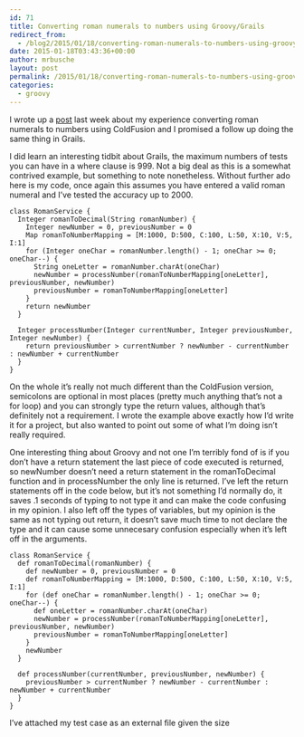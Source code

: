 ```yaml
---
id: 71
title: Converting roman numerals to numbers using Groovy/Grails
redirect_from:
  - /blog2/2015/01/18/converting-roman-numerals-to-numbers-using-groovygrails/
date: 2015-01-18T03:43:36+00:00
author: mrbusche
layout: post
permalink: /2015/01/18/converting-roman-numerals-to-numbers-using-groovygrails/
categories:
  - groovy
---
```


I wrote up a [post](https://mrbusche.com/blog/index.cfm/2015/1/10/Converting-roman-numerals-to-numbers-using-ColdFusion) last week about my experience converting roman numerals to numbers using ColdFusion and I promised a follow up doing the same thing in Grails.

I did learn an interesting tidbit about Grails, the maximum numbers of tests you can have in a where clause is 999. Not a big deal as this is a somewhat contrived example, but something to note nonetheless. Without further ado here is my code, once again this assumes you have entered a valid roman numeral and I&#8217;ve tested the accuracy up to 2000.

    class RomanService {
      Integer romanToDecimal(String romanNumber) {
        Integer newNumber = 0, previousNumber = 0
        Map romanToNumberMapping = [M:1000, D:500, C:100, L:50, X:10, V:5, I:1]
        for (Integer oneChar = romanNumber.length() - 1; oneChar >= 0; oneChar--) {
          String oneLetter = romanNumber.charAt(oneChar)
          newNumber = processNumber(romanToNumberMapping[oneLetter], previousNumber, newNumber)
          previousNumber = romanToNumberMapping[oneLetter]
        }
        return newNumber
      }

      Integer processNumber(Integer currentNumber, Integer previousNumber, Integer newNumber) {
        return previousNumber > currentNumber ? newNumber - currentNumber : newNumber + currentNumber
      }
    }

On the whole it&#8217;s really not much different than the ColdFusion version, semicolons are optional in most places (pretty much anything that&#8217;s not a for loop) and you can strongly type the return values, although that&#8217;s definitely not a requirement. I wrote the example above exactly how I&#8217;d write it for a project, but also wanted to point out some of what I&#8217;m doing isn&#8217;t really required.

One interesting thing about Groovy and not one I&#8217;m terribly fond of is if you don&#8217;t have a return statement the last piece of code executed is returned, so newNumber doesn&#8217;t need a return statement in the romanToDecimal function and in processNumber the only line is returned. I&#8217;ve left the return statements off in the code below, but it&#8217;s not something I&#8217;d normally do, it saves .1 seconds of typing to not type it and can make the code confusing in my opinion. I also left off the types of variables, but my opinion is the same as not typing out return, it doesn&#8217;t save much time to not declare the type and it can cause some unnecesary confusion especially when it&#8217;s left off in the arguments.

    class RomanService {
      def romanToDecimal(romanNumber) {
        def newNumber = 0, previousNumber = 0
        def romanToNumberMapping = [M:1000, D:500, C:100, L:50, X:10, V:5, I:1]
        for (def oneChar = romanNumber.length() - 1; oneChar >= 0; oneChar--) {
          def oneLetter = romanNumber.charAt(oneChar)
          newNumber = processNumber(romanToNumberMapping[oneLetter], previousNumber, newNumber)
          previousNumber = romanToNumberMapping[oneLetter]
        }
        newNumber
      }

      def processNumber(currentNumber, previousNumber, newNumber) {
        previousNumber > currentNumber ? newNumber - currentNumber : newNumber + currentNumber
      }
    }

I&#8217;ve attached my test case as an external file given the size
